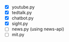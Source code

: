 - [X] youtube.py
- [X] tedtalk.py
- [X] chatbot.py
- [X] sight.py
- [ ] news.py (using news-api)
- [ ] mit.py
